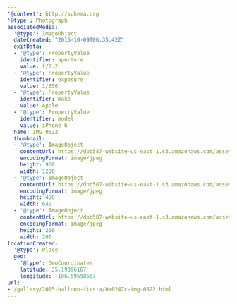 ```yaml
---
'@context': http://schema.org
'@type': Photograph
associatedMedia:
  '@type': ImageObject
  dateCreated: "2015-10-09T06:35:42Z"
  exifData:
  - '@type': PropertyValue
    identifier: aperture
    value: f/2.2
  - '@type': PropertyValue
    identifier: exposure
    value: 1/356
  - '@type': PropertyValue
    identifier: make
    value: Apple
  - '@type': PropertyValue
    identifier: model
    value: iPhone 6
  name: IMG_0522
  thumbnail:
  - '@type': ImageObject
    contentUrl: https://dpb587-website-us-east-1.s3.amazonaws.com/asset/gallery/2015-balloon-fiesta/0a0247c-img-0522~1280.jpg
    encodingFormat: image/jpeg
    height: 960
    width: 1280
  - '@type': ImageObject
    contentUrl: https://dpb587-website-us-east-1.s3.amazonaws.com/asset/gallery/2015-balloon-fiesta/0a0247c-img-0522~640w.jpg
    encodingFormat: image/jpeg
    height: 480
    width: 640
  - '@type': ImageObject
    contentUrl: https://dpb587-website-us-east-1.s3.amazonaws.com/asset/gallery/2015-balloon-fiesta/0a0247c-img-0522~200x200.jpg
    encodingFormat: image/jpeg
    height: 200
    width: 200
locationCreated:
  '@type': Place
  geo:
    '@type': GeoCoordinates
    latitude: 35.19396167
    longitude: -106.59698667
url:
- /gallery/2015-balloon-fiesta/0a0247c-img-0522.html
---
```


